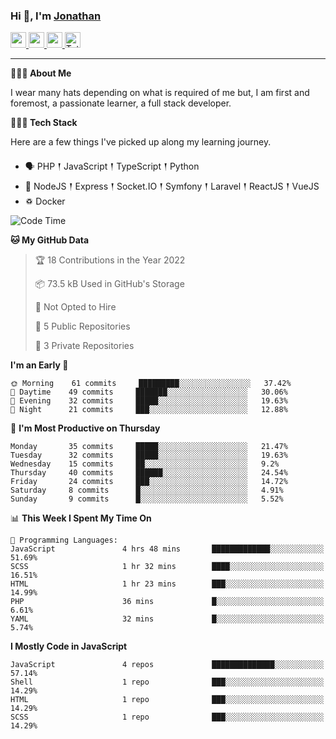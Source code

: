 ### Hi 👋, I'm [Jonathan](https://jonathan-d.ch) 

<p>
  <a href="https://www.twitter.com/redkill2108">
    <img src="https://img.shields.io/badge/twitter-%231DA1F2.svg?&style=for-the-badge&logo=twitter&logoColor=white" height=25>
  </a>
  <a href="https://www.linkedin.com/in/jdebetaz">
    <img src="https://img.shields.io/badge/linkedin-%230077B5.svg?&style=for-the-badge&logo=linkedin&logoColor=white" height=25>
  </a>
  <a href="https://www.instagram.com/jdebetaz/">
    <img src="https://img.shields.io/badge/instagram-%23E4405F.svg?&style=for-the-badge&logo=instagram&logoColor=white" height=25>
  </a>
  <a href="https://wakatime.com/@5c95ead1-71ee-4ecc-9a32-6c2b293dd432">
    <img src="https://wakatime.com/badge/user/5c95ead1-71ee-4ecc-9a32-6c2b293dd432.svg?style=for-the-badge" height=25 alt="Total time coded since Aug 23 2019" />
  </a>
</p>

-------

**🙋🏻‍♂️ About Me** 

<p>I wear many hats depending on what is required of me but, I am first and foremost, a passionate learner, a full stack developer.</p>

**👨🏻‍💻 Tech Stack** 

<p>Here are a few things I've picked up along my learning journey.</p>

- 🗣 PHP 𒑰 JavaScript 𒑰 TypeScript 𒑰 Python
- 🎒 NodeJS 𒑰 Express 𒑰 Socket.IO 𒑰 Symfony 𒑰 Laravel 𒑰 ReactJS 𒑰 VueJS
- ♽ Docker

<!--START_SECTION:waka-->
![Code Time](http://img.shields.io/badge/Code%20Time-424%20hrs%2048%20mins-blue)

**🐱 My GitHub Data** 

> 🏆 18 Contributions in the Year 2022
 > 
> 📦 73.5 kB Used in GitHub's Storage 
 > 
> 🚫 Not Opted to Hire
 > 
> 📜 5 Public Repositories 
 > 
> 🔑 3 Private Repositories  
 > 
**I'm an Early 🐤** 

```text
🌞 Morning    61 commits     █████████░░░░░░░░░░░░░░░░   37.42% 
🌆 Daytime    49 commits     ███████░░░░░░░░░░░░░░░░░░   30.06% 
🌃 Evening    32 commits     █████░░░░░░░░░░░░░░░░░░░░   19.63% 
🌙 Night      21 commits     ███░░░░░░░░░░░░░░░░░░░░░░   12.88%

```
📅 **I'm Most Productive on Thursday** 

```text
Monday       35 commits     █████░░░░░░░░░░░░░░░░░░░░   21.47% 
Tuesday      32 commits     █████░░░░░░░░░░░░░░░░░░░░   19.63% 
Wednesday    15 commits     ██░░░░░░░░░░░░░░░░░░░░░░░   9.2% 
Thursday     40 commits     ██████░░░░░░░░░░░░░░░░░░░   24.54% 
Friday       24 commits     ███░░░░░░░░░░░░░░░░░░░░░░   14.72% 
Saturday     8 commits      █░░░░░░░░░░░░░░░░░░░░░░░░   4.91% 
Sunday       9 commits      █░░░░░░░░░░░░░░░░░░░░░░░░   5.52%

```


📊 **This Week I Spent My Time On** 

```text
💬 Programming Languages: 
JavaScript               4 hrs 48 mins       █████████████░░░░░░░░░░░░   51.69% 
SCSS                     1 hr 32 mins        ████░░░░░░░░░░░░░░░░░░░░░   16.51% 
HTML                     1 hr 23 mins        ███░░░░░░░░░░░░░░░░░░░░░░   14.99% 
PHP                      36 mins             █░░░░░░░░░░░░░░░░░░░░░░░░   6.61% 
YAML                     32 mins             █░░░░░░░░░░░░░░░░░░░░░░░░   5.74%

```

**I Mostly Code in JavaScript** 

```text
JavaScript               4 repos             ██████████████░░░░░░░░░░░   57.14% 
Shell                    1 repo              ███░░░░░░░░░░░░░░░░░░░░░░   14.29% 
HTML                     1 repo              ███░░░░░░░░░░░░░░░░░░░░░░   14.29% 
SCSS                     1 repo              ███░░░░░░░░░░░░░░░░░░░░░░   14.29%

```



<!--END_SECTION:waka-->
